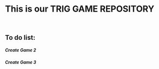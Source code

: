 <h1>This is our TRIG GAME REPOSITORY</h1>
<br>
<h2>To do list:</h2>
<h5>Create Game 2</h5>
<h5>Create Game 3</h5>
